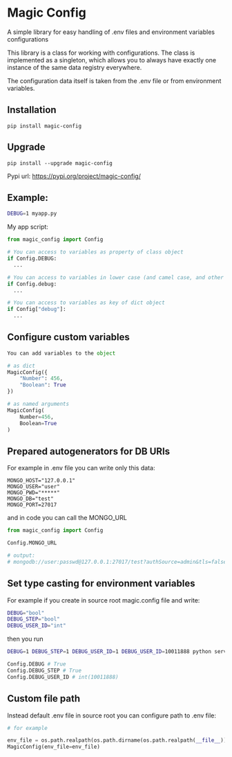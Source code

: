 # Magic Config
A simple library for easy handling of .env files and environment variables configurations

This library is a class for working with configurations. The class is implemented as a singleton, which allows you to always have exactly one instance of the same data registry everywhere.

The configuration data itself is taken from the .env file or from environment variables.

## Installation
```
pip install magic-config
```

## Upgrade
```
pip install --upgrade magic-config
```

Pypi url: https://pypi.org/project/magic-config/



## Example:
```sh
DEBUG=1 myapp.py
```

My app script:

```py
from magic_config import Config

# You can access to variables as property of class object
if Config.DEBUG:
  ...

# You can access to variables in lower case (and camel case, and other case)
if Config.debug:
  ...

# You can access to variables as key of dict object
if Config["debug"]:
  ...

```

## Configure custom variables
```py
You can add variables to the object

# as dict
MagicConfig({
    "Number": 456,
    "Boolean": True
})

# as named arguments
MagicConfig(
    Number=456,
    Boolean=True
)
```

## Prepared autogenerators for DB URIs
For example in .env  file you can write only this data:
```
MONGO_HOST="127.0.0.1"
MONGO_USER="user"
MONGO_PWD="*****"
MONGO_DB="test"
MONGO_PORT=27017
```

and in code you can call the MONGO_URL

```py
from magic_config import Config

Config.MONGO_URL

# output:
# mongodb://user:passwd@127.0.0.1:27017/test?authSource=admin&tls=false
```

## Set type casting for environment variables

For example if you create in source root magic.config file and write:
```bash
DEBUG="bool"
DEBUG_STEP="bool"
DEBUG_USER_ID="int"
```

then you run 

```bash
DEBUG=1 DEBUG_STEP=1 DEBUG_USER_ID=1 DEBUG_USER_ID=10011888 python server.py
```

```py
Config.DEBUG # True
Config.DEBUG_STEP # True
Config.DEBUG_USER_ID # int(10011888)
```

## Custom file path
Instead default .env file in source root you can configure path to .env file:

```py
# for example

env_file = os.path.realpath(os.path.dirname(os.path.realpath(__file__)) + "/../my.env")
MagicConfig(env_file=env_file)

```
